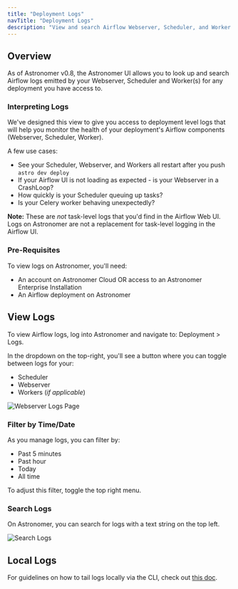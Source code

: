 ```yaml
---
title: "Deployment Logs"
navTitle: "Deployment Logs"
description: "View and search Airflow Webserver, Scheduler, and Worker logs via the Astronomer UI."
---
```


## Overview

As of Astronomer v0.8, the Astronomer UI allows you to look up and search Airflow logs emitted by your Webserver, Scheduler and Worker(s) for any deployment you have access to.

### Interpreting Logs

We've designed this view to give you access to deployment level logs that will help you monitor the health of your deployment's Airflow components (Webserver, Scheduler, Worker).

A few use cases:

- See your Scheduler, Webserver, and Workers all restart after you push `astro dev deploy`
- If your Airflow UI is not loading as expected - is your Webserver in a CrashLoop?
- How quickly is your Scheduler queuing up tasks?
- Is your Celery worker behaving unexpectedly?

**Note:** These are _not_ task-level logs that you'd find in the Airflow Web UI. Logs on Astronomer are not a replacement for task-level logging in the Airflow UI.

### Pre-Requisites

To view logs on Astronomer, you'll need:

- An account on Astronomer Cloud OR access to an Astronomer Enterprise Installation
- An Airflow deployment on Astronomer

## View Logs

To view Airflow logs, log into Astronomer and navigate to: Deployment > Logs.

In the dropdown on the top-right, you'll see a button where you can toggle between logs for your:

- Scheduler
- Webserver
- Workers (*if applicable*)

![Webserver Logs Page](https://assets2.astronomer.io/main/docs/logs/logs-webserver.png)

### Filter by Time/Date

As you manage logs, you can filter by:

- Past 5 minutes
- Past hour
- Today
- All time

To adjust this filter, toggle the top right menu.

### Search Logs

On Astronomer, you can search for logs with a text string on the top left.

![Search Logs](https://assets2.astronomer.io/main/docs/logs/logs-search.png)

## Local Logs

For guidelines on how to tail logs locally via the CLI, check out [this doc](https://www.astronomer.io/docs/logs-and-source-control/).